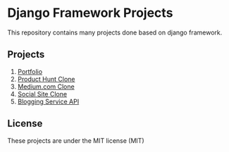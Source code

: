 # Django Framework Projects
This repository contains many projects done based on django framework.

## Projects
1. [Portfolio](portfolio/)
2. [Product Hunt Clone](producthunt/)
3. [Medium.com Clone](https://github.com/muhammad-mamdouh/wall-app)
4. [Social Site Clone](socialsite/)
5. [Blogging Service API](src/)

## License
These projects are under the MIT license (MIT)
